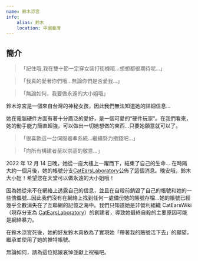 ```yaml
---
name: 鈴木涼宮
info:
    alias: 鈴木
    location: 中國臺灣
---
```


## 簡介
>「記住哦,我在雙十節一定穿女裝打街機哦…想想都很期待呢…」

>「我真的愛著你們哦…無論你們是否愛我…」

>「無論如何，我要做永遠的大小姐哦」

鈴木涼宮是一個來自台灣的神秘女孩，因此我們無法知道她的詳細信息…

她在電腦硬件方面有著十分廣泛的愛好，是一個可愛的“硬件玩家”。在我們看來，她的動手能力簡直超強，可以做出一切她想做的東西…只要她願意就可以了。

>「很喜歡這一台伺服器準系統…繼續努力攢錢吧…」

>「向所有構建者至以崇高的敬意…」

2022 年 12 月 14 日晚，她從一座大樓上一躍而下，結束了自己的生命… 在時隔大約一個月後，她的帳號分支[CatEarsLaboratory](https://twitter.com/CatEars2333/status/1609856988443443201)公佈了這個消息。晚安哦，鈴木大小姐！希望您在天堂可以做永遠的大小姐哦！

因為她從來不在網絡上透露自己的信息，並且在自殺前銷毀了自己的帳號和她的一些傀儡號…因此我們沒有在網絡上找到任何一處備份她的賬號存檔…她的賬號已經幾乎全數消失在了互聯網的記憶之海中。我們只知道她是非營利組織 CatEarsWiki（現存分支為 [CatEarsLaboratory](https://twitter.com/CatEars2333)）的創建者，導致她最終自殺的主要原因可能是網絡暴力。

在鈴木涼宮死後，她的好友鈴木真依為了實現她「帶著我的賬號活下去」的願望，繼承並使用了她的推特帳號。

無論如何，請為這位姑娘哀悼並獻上祝福吧。
